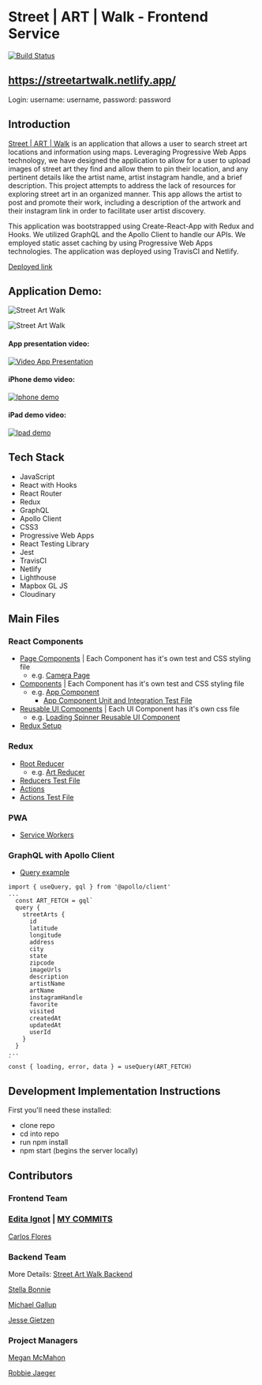 # Street | ART | Walk - Frontend Service 

[![Build Status](https://travis-ci.org/StreetArtMap/streetArtMap.svg?branch=master)](https://travis-ci.org/StreetArtMap/streetArtMap)

## https://streetartwalk.netlify.app/ 
Login: username: username, password: password

## Introduction

[Street | ART | Walk](https://streetartwalk.netlify.app/ ) is an application that allows a user to search street art locations and information using maps. Leveraging Progressive Web Apps technology, we have designed the application to allow for a user to upload images of street art they find and allow them to pin their location, and any pertinent details like the artist name, artist instagram handle, and a brief description. This project attempts to address the lack of resources for exploring street art in an organized manner. This app allows the artist to post and promote their work, including a description of the artwork and their instagram link in order to facilitate user artist discovery. 

This application was bootstrapped using Create-React-App with Redux and Hooks. We utilized GraphQL and the Apollo Client to handle our APIs. We employed static asset caching by using Progressive Web Apps technologies. The application was deployed using TravisCI and Netlify. 

[Deployed link](https://streetartwalk.netlify.app/)

## Application Demo: 
![Street Art Walk](https://res.cloudinary.com/ds6dxgvxo/image/upload/v1600219353/streetartwalk1_u8uzdd.jpg)

![Street Art Walk](https://res.cloudinary.com/ds6dxgvxo/image/upload/v1600219328/streetartwalk2_pajf7z.jpg)

#### App presentation video:
[![Video App Presentation](https://res.cloudinary.com/ds6dxgvxo/image/upload/v1600546863/Screen_Shot_2020-09-19_at_14.20.04_nilfeq.jpg)](https://vimeo.com/459573196)

#### iPhone demo video:
[![Iphone demo](https://res.cloudinary.com/ds6dxgvxo/image/upload/v1600216366/streetartwalkiphone_hiowh1.jpg)](https://vimeo.com/458368989)

#### iPad demo video:
[![Ipad demo](https://res.cloudinary.com/ds6dxgvxo/image/upload/v1600216366/streetartwalkipad_jpcjdu.jpg)](https://vimeo.com/458365408)

## Tech Stack

- JavaScript
- React with Hooks
- React Router
- Redux
- GraphQL 
- Apollo Client 
- CSS3
- Progressive Web Apps
- React Testing Library
- Jest
- TravisCI
- Netlify 
- Lighthouse 
- Mapbox GL JS
- Cloudinary

## Main Files

### React Components
- [Page Components](https://github.com/StreetArtMap/streetArtMap/tree/master/src/pages) | Each Component has it's own test and CSS styling file
  - e.g. [Camera Page](https://github.com/StreetArtMap/streetArtMap/tree/master/src/pages/CameraPage)
- [Components](https://github.com/StreetArtMap/streetArtMap/tree/master/src/components) | Each Component has it's own test and CSS styling file
  - e.g. [App Component](https://github.com/StreetArtMap/streetArtMap/blob/master/src/components/App/App.js)
    - [App Component Unit and Integration Test File](https://github.com/StreetArtMap/streetArtMap/blob/master/src/components/App/App.test.js)
- [Reusable UI Components](https://github.com/StreetArtMap/streetArtMap/tree/master/src/UIComponents) | Each UI Component has it's own css file
  - e.g. [Loading Spinner Reusable UI Component](https://github.com/StreetArtMap/streetArtMap/tree/master/src/UIComponents/LoadingSpinner)
- [Redux Setup](https://github.com/StreetArtMap/streetArtMap/blob/master/src/index.js)
### Redux
  - [Root Reducer](https://github.com/StreetArtMap/streetArtMap/blob/master/src/reducers/index.js)
    - e.g. [Art Reducer](https://github.com/StreetArtMap/streetArtMap/blob/master/src/reducers/artsReducer.js)
  - [Reducers Test File](https://github.com/StreetArtMap/streetArtMap/blob/master/src/reducers/reducers.test.js)
  - [Actions](https://github.com/StreetArtMap/streetArtMap/blob/master/src/actions/actions.js)
  - [Actions Test File](https://github.com/StreetArtMap/streetArtMap/blob/master/src/actions/actions.test.js)
### PWA
  - [Service Workers](https://github.com/StreetArtMap/streetArtMap/blob/master/public/serviceworker.js)
### GraphQL with Apollo Client
  - [Query example](https://github.com/StreetArtMap/streetArtMap/blob/master/src/pages/LoginPage/LoginPage.js)
  ```
  import { useQuery, gql } from '@apollo/client'
  ...
    const ART_FETCH = gql`
    query {
      streetArts {
        id
        latitude
        longitude
        address
        city
        state
        zipcode
        imageUrls
        description
        artistName
        artName
        instagramHandle
        favorite
        visited
        createdAt
        updatedAt
        userId
      }
    }
  ...
  `
  const { loading, error, data } = useQuery(ART_FETCH)
  ```

## Development Implementation Instructions

First you'll need these installed:

- clone repo 
- cd into repo
- run npm install 
- npm start (begins the server locally)

## Contributors <a name="team"></a>

  ### Frontend Team
   ### [Edita Ignot](https://github.com/edignot) | [MY COMMITS](https://github.com/StreetArtMap/streetArtMap/commits/master?author=edignot)

   [Carlos Flores](https://github.com/carflor)

  ### Backend Team

More Details: [Street Art Walk Backend](https://github.com/StreetArtMap/street_art_backend)

   [Stella Bonnie](https://github.com/stellakunzang)

   [Michael Gallup](https://github.com/Gallup93)

   [Jesse Gietzen](https://github.com/elguapogordo)

  ### Project Managers

   [Megan McMahon](https://github.com/memcmahon)

   [Robbie Jaeger](https://github.com/robbiejaeger)

